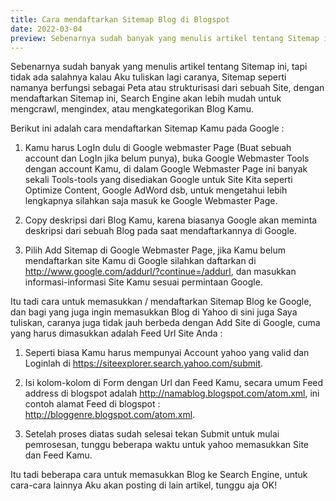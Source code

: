 ```yaml
---
title: Cara mendaftarkan Sitemap Blog di Blogspot
date: 2022-03-04
preview: Sebenarnya sudah banyak yang menulis artikel tentang Sitemap ini, tapi tidak ada salahnya kalau Aku tuliskan lagi caranya, Sitemap seperti namanya berfungsi sebagai Peta atau strukturisasi dari sebuah Site, dengan mendaftarkan Sitemap ini, Search Engine akan lebih mudah untuk mengcrawl, mengindex, atau mengkategorikan Blog Kamu.
---
```

Sebenarnya sudah banyak yang menulis artikel tentang Sitemap ini, tapi tidak ada salahnya kalau Aku tuliskan lagi caranya, Sitemap seperti namanya berfungsi sebagai Peta atau strukturisasi dari sebuah Site, dengan mendaftarkan Sitemap ini, Search Engine akan lebih mudah untuk mengcrawl, mengindex, atau mengkategorikan Blog Kamu.

Berikut ini adalah cara mendaftarkan Sitemap Kamu pada Google :

1. Kamu harus LogIn dulu di Google webmaster Page (Buat sebuah account dan LogIn jika belum punya), buka Google Webmaster Tools dengan account Kamu, di dalam Google Webmaster Page ini banyak sekali Tools-tools yang disediakan Google untuk Site Kita seperti Optimize Content, Google AdWord dsb, untuk mengetahui lebih lengkapnya silahkan saja masuk ke Google Webmaster Page.

2. Copy deskripsi dari Blog Kamu, karena biasanya Google akan meminta deskripsi dari sebuah Blog pada saat mendaftarkannya di Google.

3. Pilih Add Sitemap di Google Webmaster Page, jika Kamu belum mendaftarkan site Kamu di Google silahkan daftarkan di http://www.google.com/addurl/?continue=/addurl, dan masukkan informasi-informasi Site Kamu sesuai permintaan Google.

Itu tadi cara untuk memasukkan / mendaftarkan Sitemap Blog ke Google, dan bagi yang juga ingin memasukkan Blog di Yahoo di sini juga Saya tuliskan, caranya juga tidak jauh berbeda dengan Add Site di Google, cuma yang harus dimasukkan adalah Feed Url Site Anda :

1. Seperti biasa Kamu harus mempunyai Account yahoo yang valid dan Loginlah di https://siteexplorer.search.yahoo.com/submit.

2. Isi kolom-kolom di Form dengan Url dan Feed Kamu, secara umum Feed address di blogspot adalah http://namablog.blogspot.com/atom.xml, ini contoh alamat Feed di blogspot : http://bloggenre.blogspot.com/atom.xml.

3. Setelah proses diatas sudah selesai tekan Submit untuk mulai pemrosesan, tunggu beberapa waktu untuk yahoo memasukkan Site dan Feed Kamu.

Itu tadi beberapa cara untuk memasukkan Blog ke Search Engine, untuk cara-cara lainnya Aku akan posting di lain artikel, tunggu aja OK!
